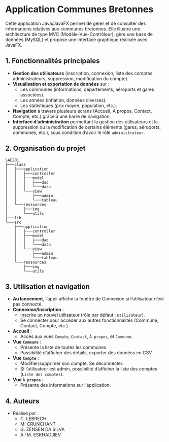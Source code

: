 
# Application Communes Bretonnes

Cette application Java/JavaFX permet de gérer et de consulter des informations relatives aux communes bretonnes. Elle illustre une architecture de type MVC (Modèle-Vue-Contrôleur), gère une base de données (MySQL) et propose une interface graphique réalisée avec JavaFX.

## 1. Fonctionnalités principales
- **Gestion des utilisateurs** (inscription, connexion, liste des comptes administrateurs, suppression, modification du compte).
- **Visualisation et exportation de données** sur :
  - Les communes (informations, départements, aéroports et gares associées).
  - Les années (inflation, données diverses).
  - Les statistiques (prix moyen, population, etc.).
- **Navigation** à travers plusieurs écrans (Accueil, À propos, Contact, Compte, etc.) grâce à une barre de navigation.
- **Interface d’administration** permettant la gestion des utilisateurs et la suppression ou la modification de certains éléments (gares, aéroports, communes, etc.), sous condition d’avoir le rôle `administrateur`.

## 2. Organisation du projet

```
SAE201
├───class
│   ├───application
│   │   ├───controller
│   │   ├───model
│   │   │   ├───dao
│   │   │   └───data
│   │   └───view
│   │       ├───admin
│   │       └───tableau
│   └───ressources
│       ├───img
│       └───utils
├───lib
└───src
    ├───application
    │   ├───controller
    │   ├───model
    │   │   ├───dao
    │   │   └───data
    │   └───view
    │       ├───admin
    │       └───tableau
    └───ressources
        ├───img
        └───utils
```

## 3. Utilisation et navigation
- **Au lancement**, l’appli affiche la fenêtre de Connexion si l’utilisateur n’est pas connecté.  
- **Connexion/Inscription** :  
  - Inscrire un nouvel utilisateur (rôle par défaut : `utilisateur`).  
  - Se connecter pour accéder aux autres fonctionnalités (Commune, Contact, Compte, etc.).  
- **Accueil** :  
  - Accès aux vues `Compte`, `Contact`, `À propos`, et `Commune`.  
- **Vue `Commune`** :  
  - Présente la liste de toutes les communes.  
  - Possibilité d’afficher des détails, exporter des données en CSV.  
- **Vue `Compte`** :  
  - Modifier/supprimer son compte. Se déconnecter.  
  - Si l’utilisateur est admin, possibilité d’afficher la liste des comptes (`Liste des comptes`).   
- **Vue `À propos`** :  
  - Présente des informations sur l’application.  

## 4. Auteurs
- Réalisé par :  
  - C. LEBRECH  
  - M. CRUNCHANT  
  - G. ZENSEN DA SILVA  
  - A.-M. ESKHADJIEV  
